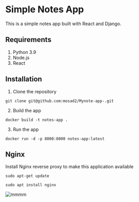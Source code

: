 # Simple Notes App
This is a simple notes app built with React and Django.

## Requirements
1. Python 3.9
2. Node.js
3. React

## Installation
1. Clone the repository
```
git clone git@github.com:mosad2/Mynote-app-.git
```

2. Build the app
```
docker build -t notes-app .
```

3. Run the app
```
docker run -d -p 8000:8000 notes-app:latest
```

## Nginx

Install Nginx reverse proxy to make this application available

`sudo apt-get update`

`sudo apt install nginx`

![mmmm](https://user-images.githubusercontent.com/63494835/228964675-66ce9d11-0f0c-48ad-9de2-9402f54f111a.png)

